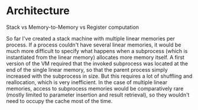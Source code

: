 # Architecture

Stack vs Memory-to-Memory vs Register computation

So far I've created a stack machine with multiple linear memories per process.
If a process couldn't have several linear memories, it would be much more difficult to specify what happens when a subprocess (which is instantiated from the linear memory) allocates more memory itself. A first version of the VM required that the invoked subprocess was located at the end of the single linear memory, so that the parent process simply increased with the subprocess in size. But this requires a lot of shuffling and reallocation, which is very inefficient. In the case of multiple linear memories, access to subprocess memories would be comparatively rare (mostly limited to parameter insertion and result retrieval), so they wouldn't need to occupy the cache most of the time.  
